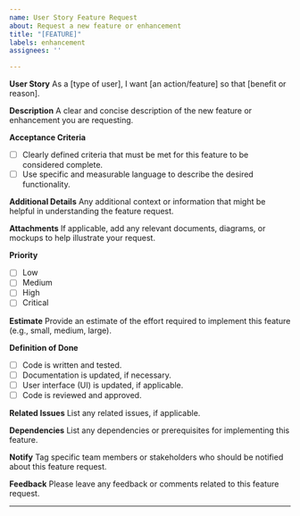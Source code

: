```yaml
---
name: User Story Feature Request
about: Request a new feature or enhancement
title: "[FEATURE]"
labels: enhancement
assignees: ''

---
```


**User Story**
As a [type of user], I want [an action/feature] so that [benefit or reason].

**Description**
A clear and concise description of the new feature or enhancement you are requesting.

**Acceptance Criteria**
- [ ] Clearly defined criteria that must be met for this feature to be considered complete.
- [ ] Use specific and measurable language to describe the desired functionality.

**Additional Details**
Any additional context or information that might be helpful in understanding the feature request.

**Attachments**
If applicable, add any relevant documents, diagrams, or mockups to help illustrate your request.

**Priority**
- [ ] Low
- [ ] Medium
- [ ] High
- [ ] Critical

**Estimate**
Provide an estimate of the effort required to implement this feature (e.g., small, medium, large).

**Definition of Done**
- [ ] Code is written and tested.
- [ ] Documentation is updated, if necessary.
- [ ] User interface (UI) is updated, if applicable.
- [ ] Code is reviewed and approved.

**Related Issues**
List any related issues, if applicable.

**Dependencies**
List any dependencies or prerequisites for implementing this feature.

**Notify**
Tag specific team members or stakeholders who should be notified about this feature request.

**Feedback**
Please leave any feedback or comments related to this feature request.

---
